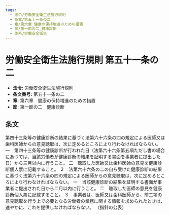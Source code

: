```yaml
---
tags:
  - 法令/労働安全衛生法施行規則
  - 条文/第五十一条の二
  - 章/第六章_健康の保持増進のための措置
  - 節/第一節の二_健康診断
  - 体系/労働安全衛生
---
```

# 労働安全衛生法施行規則 第五十一条の二

- **法令:** 労働安全衛生法施行規則
- **条文番号:** 第五十一条の二
- **章:** 第六章　健康の保持増進のための措置
- **節:** 第一節の二　健康診断

## 条文
第四十三条等の健康診断の結果に基づく法第六十六条の四の規定による医師又は歯科医師からの意見聴取は、次に定めるところにより行わなければならない。
一　第四十三条等の健康診断が行われた日（法第六十六条第五項ただし書の場合にあつては、当該労働者が健康診断の結果を証明する書面を事業者に提出した日）から三月以内に行うこと。
二　聴取した医師又は歯科医師の意見を健康診断個人票に記載すること。
２　法第六十六条の二の自ら受けた健康診断の結果に基づく法第六十六条の四の規定による医師からの意見聴取は、次に定めるところにより行わなければならない。
一　当該健康診断の結果を証明する書面が事業者に提出された日から二月以内に行うこと。
二　聴取した医師の意見を健康診断個人票に記載すること。
３　事業者は、医師又は歯科医師から、前二項の意見聴取を行う上で必要となる労働者の業務に関する情報を求められたときは、速やかに、これを提供しなければならない。
（指針の公表）

